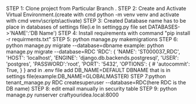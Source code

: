 STEP 1: Clone project from Particular Branch .
STEP 2: Create and Activate Virtual Environment.(create with cmd python -m venv venv and activate with cmd venv\scripts\activate)
STEP 3: Created Database name has to be place in databases of settings file(i.e  In settingg.py file set  DATABASES->'NAME':'DB Name')
STEP 4: Install requirements with command "pip install -r requirments.txt"
STEP 5: python manage.py makemigrations
STEP 6: python manage.py migrate --database=dbname
example: python manage.py migrate --database=RDC
    'RDC': {
        'NAME': 'ST000037_RDC',
        'HOST': 'localhost',
        'ENGINE': 'django.db.backends.postgresql',
        'USER': 'postgres',
        'PASSWORD':'root',
        'PORT': '5432',
        'OPTIONS': {
            # 'autocommit': True,
        }
    }
and in .env file add DB_NAME=DEFAULT DBNAME that is in settings file(example:DB_NAME=GLOBALMASTER)
STEP 7:python tenant_manage.py RDC createsuperuser --database=RDC(here RDC is the DB name)
STEP 8: edit email manually in security table
STEP 9:  python manage.py runserver craftyouridea.local:8000